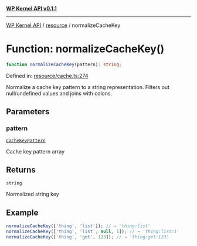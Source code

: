 [**WP Kernel API v0.1.1**](../../README.md)

---

[WP Kernel API](../../README.md) / [resource](../README.md) / normalizeCacheKey

# Function: normalizeCacheKey()

```ts
function normalizeCacheKey(pattern): string;
```

Defined in: [resource/cache.ts:274](https://github.com/theGeekist/wp-kernel/blob/main/packages/kernel/src/resource/cache.ts#L274)

Normalize a cache key pattern to a string representation.
Filters out null/undefined values and joins with colons.

## Parameters

### pattern

[`CacheKeyPattern`](../type-aliases/CacheKeyPattern.md)

Cache key pattern array

## Returns

`string`

Normalized string key

## Example

```ts
normalizeCacheKey(['thing', 'list']); // → 'thing:list'
normalizeCacheKey(['thing', 'list', null, 1]); // → 'thing:list:1'
normalizeCacheKey(['thing', 'get', 123]); // → 'thing:get:123'
```
